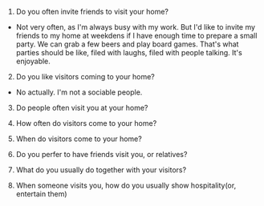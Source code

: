 1. Do you often invite friends to visit your home?

  * Not very often, as I'm always busy with my work. But I'd like to invite my friends to my home at weekdens if I have enough time to prepare a small party. We can grab a few beers and play board games. That's what parties should be like, filed with laughs, filed with people talking. It's enjoyable.

2. Do you like visitors coming to your home?

  * No actually. I'm not  a sociable people. 

3. Do people often visit you at your home?

4. How often do visitors come to your home?

5. When do visitors come to your home?
6. Do you perfer to have friends visit you, or relatives?
7. What do you usually do together with your visitors?
8. When someone visits you, how do you usually show hospitality\(or, entertain them\)

